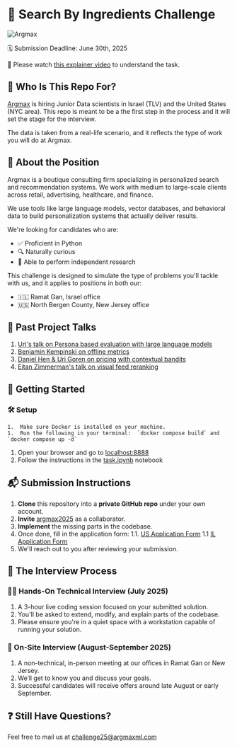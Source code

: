 # 🥑 Search By Ingredients Challenge
![Argmax](https://argmaxml.com/wp-content/uploads/2024/04/Argmax_logo_inline.svg)

🗓 Submission Deadline: June 30th, 2025


🎥 Please watch [this explainer video](https://app.clickup.com/25655193/hubs/clips/bbaba09b-5787-4b16-971d-2612592232b1.webm) to understand the task.

## 👋 Who Is This Repo For?

[Argmax](https://www.argmaxml.com) is hiring Junior Data scientists in Israel (TLV) and the United States (NYC area).
This repo is meant to be a the first step in the process and it will set the stage for the interview.

The data is taken from a real-life scenario, and it reflects the type of work you will do at Argmax.


## 💼 About the Position

Argmax is a boutique consulting firm specializing in personalized search and recommendation systems. We work with medium to large-scale clients across retail, advertising, healthcare, and finance.

We use tools like large language models, vector databases, and behavioral data to build personalization systems that actually deliver results.

We're looking for candidates who are:

-	✅ Proficient in Python
-	🔍 Naturally curious
-	🧠 Able to perform independent research

This challenge is designed to simulate the type of problems you'll tackle with us, and it applies to positions in both our:
-	🇮🇱 Ramat Gan, Israel office
-	🇺🇸 North Bergen County, New Jersey office

## 🎥 Past Project Talks

1. [Uri's talk on Persona based evaluation with large language models](https://www.youtube.com/watch?v=44--JTG0aMg)
1. [Benjamin Kempinski on offline metrics](https://www.youtube.com/watch?v=5OPa2RYL5VI)
1. [Daniel Hen & Uri Goren on pricing with contextual bandits](https://www.youtube.com/watch?v=IJtNBbINKbI)
1. [Eitan Zimmerman's talk on visual feed reranking](https://www.youtube.com/watch?v=q4uF8nF5SWk)

## 🚀 Getting Started

### 🛠️ Setup

	1.	Make sure Docker is installed on your machine.
	1.	Run the following in your terminal:  `docker compose build` and  `docker compose up -d`
  1. Open your browser and go to [localhost:8888](http://localhost:8888)
  1. Follow the instructions in the [task.ipynb](https://github.com/argmaxml/search_by_ingredients/blob/master/nb/src/task.ipynb) notebook

## 📬 Submission Instructions

1. **Clone** this repository into a **private GitHub repo** under your own account.
1. **Invite** [argmax2025](https://github.com/argmax2025) as a collaborator.
1. **Implement** the missing parts in the codebase.
1. Once done, fill in the application form:
1.1. [US Application Form](https://forms.clickup.com/25655193/f/rexwt-1832/L0YE9OKG2FQIC3AYRR) 
1.1 [IL Application Form](https://forms.clickup.com/25655193/f/rexwt-1812/IP26WXR9X4P6I4LGQ6)
1. We'll reach out to you after reviewing your submission.

## 🧪 The Interview Process
### 🧑‍💻 Hands-On Technical Interview (July 2025)

1.	A 3-hour live coding session focused on your submitted solution.
1.	You'll be asked to extend, modify, and explain parts of the codebase.
1.	Please ensure you're in a quiet space with a workstation capable of running your solution.

### 🏢 On-Site Interview (August-September 2025)

1. A non-technical, in-person meeting at our offices in Ramat Gan or New Jersey.
1. We’ll get to know you and discuss your goals.
1. Successful candidates will receive offers around late August or early September.

## ❓ Still Have Questions?

Feel free to mail us at [challenge25@argmaxml.com](mailto:challenge25@argmaxml.com)

